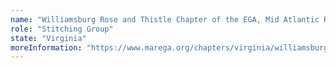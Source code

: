 ```yaml
---
name: "Williamsburg Rose and Thistle Chapter of the EGA, Mid Atlantic Region"
role: "Stitching Group"
state: "Virginia"
moreInformation: "https://www.marega.org/chapters/virginia/williamsburg-rose-and-thistle"
---
```

